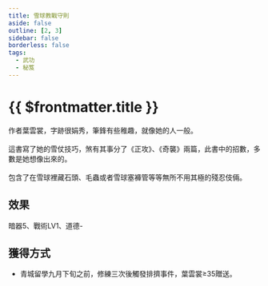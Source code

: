 ```yaml
---
title: 雪球教戰守則
aside: false
outline: [2, 3]
sidebar: false
borderless: false
tags:
  - 武功
  - 秘笈
---
```


# {{ $frontmatter.title }}

<BookItemIcon :size="`medium`" :needLink="false" :no="8003" :style="'float: right;'" />

作者葉雲裳，字跡很娟秀，筆鋒有些稚趣，就像她的人一般。
<br><br>
這書寫了她的雪仗技巧，煞有其事分了《正攻》、《奇襲》兩篇，此書中的招數，多數是她想像出來的。
<br><br>
包含了在雪球裡藏石頭、毛蟲或者雪球塞褲管等等無所不用其極的殘忍伎倆。
<br clear="all" />

## 效果

暗器5、戰術LV1、道德-

## 獲得方式

- 青城留學九月下旬之前，修練三次後觸發排擠事件，葉雲裳≥35贈送。


